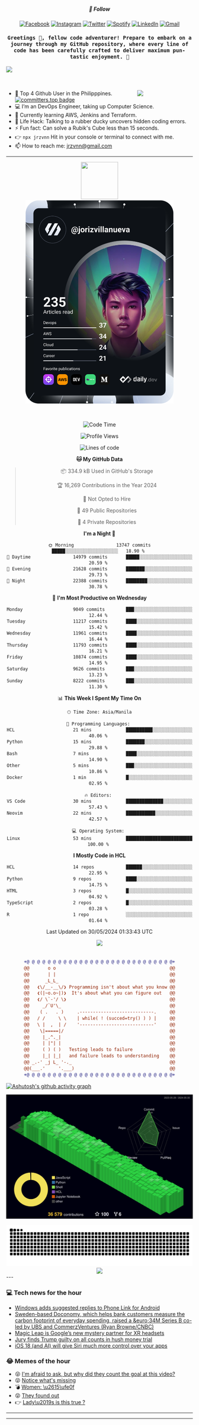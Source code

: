 <h5 align="center">💬 Follow</h5>
<div align="center">

[![Facebook](https://img.shields.io/badge/Facebook-%231877F2.svg?style=for-the-badge&logo=Facebook&logoColor=white)](https://www.facebook.com/Horisyo/)
[![Instagram](https://img.shields.io/badge/Instagram-%23E4405F.svg?style=for-the-badge&logo=Instagram&logoColor=white)](https://www.instagram.com/jrzvnn_/)
[![Twitter](https://img.shields.io/badge/Twitter-%231DA1F2.svg?style=for-the-badge&logo=Twitter&logoColor=white)](https://twitter.com/jrz_studies)
[![Spotify](https://img.shields.io/badge/Spotify-%231ED760.svg?style=for-the-badge&logo=Spotify&logoColor=white)](https://open.spotify.com/user/217td4qrc6mzqjodfalmzjpdi?si=b93099b9078c4ccb)
[![LinkedIn](https://img.shields.io/badge/LinkedIn-%230077B5.svg?style=for-the-badge&logo=LinkedIn&logoColor=white)](https://www.linkedin.com/in/jrz-vnn/)
[![Gmail](https://img.shields.io/badge/Gmail-D14836?style=for-the-badge&logo=gmail&logoColor=white)](mailto:jrzvnn@gmail.com)

</div>
<h4 align="center"><samp>Greetings 👋, fellow code adventurer! Prepare to embark on a journey through my GitHub repository, where every line of code has been carefully crafted to deliver maximum pun-tastic enjoyment. 🚀 </samp></h4>

<!--horizontal divider(gradiant)-->
<img src="https://user-images.githubusercontent.com/73097560/115834477-dbab4500-a447-11eb-908a-139a6edaec5c.gif">

&nbsp; 

<img align='right' src='https://github.com/Rishit-dagli/Rishit-dagli/blob/master/images/octocat-anime.gif' width='150"'>

- 🚀 Top 4 Github User in the Philipppines. [![committers.top badge](https://user-badge.committers.top/philippines/jrzvnn.svg)](https://user-badge.committers.top/philippines/USERNAME)
- 💻 I’m an DevOps Engineer, taking up Computer Science.
- 🤖 Currently learning AWS, Jenkins and Terraform.
- 🎯 Life Hack: Talking to a rubber ducky uncovers hidden coding errors.
- ⚡ Fun fact: Can solve a Rubik's Cube less than 15 seconds.
- 👉 `npx jrzvnn` Hit in your console or terminal to connect with me.
- 📫 How to reach me: jrzvnn@gmail.com

---

<!--🖼️OCTOCAT-->
<p align="center">

<img src="https://media.giphy.com/media/IP7sarl7C5lSFCw9rG/giphy.gif"  width="100px" height="100px">
<br />
<a href="https://app.daily.dev/jorizvillanueva"><img src="https://github.com/jrzvnn/jrzvnn/blob/main/devcard.svg" width="400" alt="Joriz Dev Card"/></a>
</p>

<br />
<div align="center">

<!--START_SECTION:waka-->
![Code Time](http://img.shields.io/badge/Code%20Time-258%20hrs%2039%20mins-blue)

![Profile Views](http://img.shields.io/badge/Profile%20Views-67-blue)

![Lines of code](https://img.shields.io/badge/From%20Hello%20World%20I%27ve%20Written-1.6%20million%20lines%20of%20code-blue)

**🐱 My GitHub Data** 

> 📦 334.9 kB Used in GitHub's Storage 
 > 
> 🏆 16,269 Contributions in the Year 2024
 > 
> 🚫 Not Opted to Hire
 > 
> 📜 49 Public Repositories 
 > 
> 🔑 4 Private Repositories 
 > 
**I'm a Night 🦉** 

```text
🌞 Morning                13747 commits       █████░░░░░░░░░░░░░░░░░░░░   18.90 % 
🌆 Daytime                14979 commits       █████░░░░░░░░░░░░░░░░░░░░   20.59 % 
🌃 Evening                21628 commits       ███████░░░░░░░░░░░░░░░░░░   29.73 % 
🌙 Night                  22388 commits       ████████░░░░░░░░░░░░░░░░░   30.78 % 
```
📅 **I'm Most Productive on Wednesday** 

```text
Monday                   9049 commits        ███░░░░░░░░░░░░░░░░░░░░░░   12.44 % 
Tuesday                  11217 commits       ████░░░░░░░░░░░░░░░░░░░░░   15.42 % 
Wednesday                11961 commits       ████░░░░░░░░░░░░░░░░░░░░░   16.44 % 
Thursday                 11793 commits       ████░░░░░░░░░░░░░░░░░░░░░   16.21 % 
Friday                   10874 commits       ████░░░░░░░░░░░░░░░░░░░░░   14.95 % 
Saturday                 9626 commits        ███░░░░░░░░░░░░░░░░░░░░░░   13.23 % 
Sunday                   8222 commits        ███░░░░░░░░░░░░░░░░░░░░░░   11.30 % 
```


📊 **This Week I Spent My Time On** 

```text
🕑︎ Time Zone: Asia/Manila

💬 Programming Languages: 
HCL                      21 mins             ██████████░░░░░░░░░░░░░░░   40.06 % 
Python                   15 mins             ███████░░░░░░░░░░░░░░░░░░   29.88 % 
Bash                     7 mins              ████░░░░░░░░░░░░░░░░░░░░░   14.90 % 
Other                    5 mins              ███░░░░░░░░░░░░░░░░░░░░░░   10.86 % 
Docker                   1 min               █░░░░░░░░░░░░░░░░░░░░░░░░   02.95 % 

🔥 Editors: 
VS Code                  30 mins             ██████████████░░░░░░░░░░░   57.43 % 
Neovim                   22 mins             ███████████░░░░░░░░░░░░░░   42.57 % 

💻 Operating System: 
Linux                    53 mins             █████████████████████████   100.00 % 
```

**I Mostly Code in HCL** 

```text
HCL                      14 repos            ██████░░░░░░░░░░░░░░░░░░░   22.95 % 
Python                   9 repos             ████░░░░░░░░░░░░░░░░░░░░░   14.75 % 
HTML                     3 repos             █░░░░░░░░░░░░░░░░░░░░░░░░   04.92 % 
TypeScript               2 repos             █░░░░░░░░░░░░░░░░░░░░░░░░   03.28 % 
R                        1 repo              ░░░░░░░░░░░░░░░░░░░░░░░░░   01.64 % 
```




 Last Updated on 30/05/2024 01:33:43 UTC
<!--END_SECTION:waka-->

<img src="https://wakatime.com/share/@jrzvnn/70a4618c-7cd9-4016-b7b9-eabe75c837ee.svg">

<br />
<br />

```diff
+@ @ @ @ @ @ @ @ @ @ @ @ @ @ @ @ @ @ @ @ @ @ @ @ @ @ @ @+
@@       o o                                           @@
@@       | |                                           @@
@@      _L_L_                                          @@
@@   ❮\/__-__\/❯ Programming isn't about what you know @@
@@   ❮(|~o.o~|)❯  It's about what you can figure out   @@
@@   ❮/ \`-'/ \❯                                       @@
@@     _/`U'\_                                         @@
@@    ( .   . )     .----------------------------.     @@
@@   / /     \ \    | while( ! (succed=try() ) ) |     @@
@@   \ |  ,  | /    '----------------------------'     @@
@@    \|=====|/                                        @@
@@     |_.^._|                                         @@
@@     | |"| |                                         @@
@@     ( ) ( )   Testing leads to failure              @@
@@     |_| |_|   and failure leads to understanding    @@
@@ _.-' _j L_ '-._                                     @@
@@(___.'     '.___)                                    @@
+@ @ @ @ @ @ @ @ @ @ @ @ @ @ @ @ @ @ @ @ @ @ @ @ @ @ @ @+

```

</div>


[![Ashutosh's github activity graph](https://github-readme-activity-graph.vercel.app/graph?username=jrzvnn&theme=github-compact)](https://github.com/ashutosh00710/github-readme-activity-graph)


![svg](profile-3d-contrib/profile-night-green.svg)

<div align="center">
<img src="https://github.com/jrzvnn/jrzvnn/blob/output/github-snake-dark.svg">
</div>

<div align=center>
<img align=center src=https://metrics.lecoq.io/jrzvnn?template=classic&isocalendar=1&languages=1&achievements=1&base=header%2C%20activity%2C%20community%2C%20repositories%2C%20metadata&base.indepth=false&base.hireable=false&base.skip=false&isocalendar=false&isocalendar.duration=full-year&languages=false&languages.limit=8&languages.threshold=0%25&languages.other=false&languages.colors=github&languages.sections=most-used&languages.indepth=false&languages.analysis.timeout=15&languages.analysis.timeout.repositories=7.5&languages.categories=markup%2C%20programming&languages.recent.categories=markup%2C%20programming&languages.recent.load=300&languages.recent.days=14&achievements=false&achievements.threshold=C&achievements.secrets=true&achievements.display=detailed&achievements.limit=0&config.timezone=Asia%2FManila)
</div>
<div align="left">
---

### 💻 Tech news for the hour

<!-- TECH:START -->
 - [Windows adds suggested replies to Phone Link for Android](https://www.theverge.com/2024/5/30/24168171/windows-phone-link-android-suggested-replies)
 - [Sweden-based Doconomy, which helps bank customers measure the carbon footprint of everyday spending, raised a &amp;euro;34M Series B co-led by UBS and CommerzVentures &lpar;Ryan Browne/CNBC&rpar;](http://www.techmeme.com/240530/p43#a240530p43)
 - [Magic Leap is Google’s new mystery partner for XR headsets](https://www.theverge.com/2024/5/30/24167283/google-magic-leap-deal-optics-manufacturing)
 - [Jury finds Trump guilty on all counts in hush money trial](https://www.theverge.com/2024/5/30/24155829/donald-trump-verdict-new-york-hush-money-trial-stormy-daniels)
 - [iOS 18 &lpar;and AI&rpar; will give Siri much more control over your apps](https://www.theverge.com/2024/5/30/24168175/ios-18-ai-siri-apple-apps)<!-- TECH:END -->

### 😂 Memes of the hour

<!-- MEMES:START -->
 - 😝 [I&#39;m afraid to ask, but why did they count the goal at this video?](http://9gag.com/gag/aE01Bd9)
 - 😝 [Notice what&#39;s missing](http://9gag.com/gag/ae906Bb)
 - 💣 [Women: \u2615\ufe0f](http://9gag.com/gag/azxEjvx)
 - 😝 [They found out](http://9gag.com/gag/a2vY4E1)
 - 👉 [Lady\u2019s is this true ?](http://9gag.com/gag/agmvG31)<!-- MEMES:END -->

---

---
